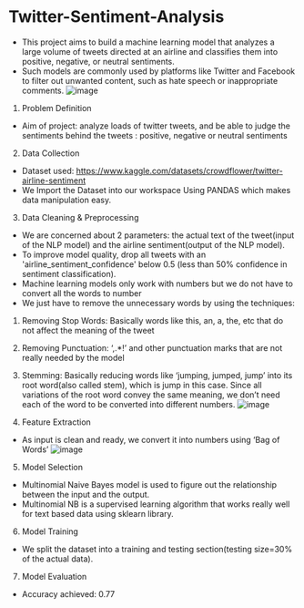 # Twitter-Sentiment-Analysis
- This project aims to build a machine learning model that analyzes a large volume of tweets directed at an airline and classifies them into positive, negative, or neutral sentiments.
- Such models are commonly used by platforms like Twitter and Facebook to filter out unwanted content, such as hate speech or inappropriate comments.
![image](https://github.com/user-attachments/assets/e54b24b6-58cc-4372-a634-ce00ccd210de)

1.	Problem Definition
-	Aim of project: analyze loads of twitter tweets, and be able to judge the sentiments behind the tweets : positive, negative or neutral sentiments

2.	Data Collection
-	Dataset used: https://www.kaggle.com/datasets/crowdflower/twitter-airline-sentiment
-	We Import the Dataset into our workspace Using PANDAS  which makes data manipulation easy.

3.	Data Cleaning & Preprocessing
-	We are concerned about 2 parameters: the actual text of the tweet(input of the NLP model) and the airline sentiment(output of the NLP model).
-	To improve model quality, drop all tweets with an 'airline_sentiment_confidence' below 0.5 (less than 50% confidence in sentiment classification).
-	Machine learning models only work with numbers but we do not have to convert all the words to number
- We just have to remove the unnecessary words by using the techniques:
1.	Removing Stop Words: Basically words like this, an, a, the, etc that do not affect the meaning of the tweet
2.	Removing Punctuation: ‘,.*!’ and other punctuation marks that are not really needed by the model
3.	Stemming: Basically reducing words like ‘jumping, jumped, jump’ into its root word(also called stem), which is jump in this case. Since all variations of the root word convey the same meaning, we don’t need each of the word to be converted into different numbers.
   ![image](https://github.com/user-attachments/assets/073d59d0-70e6-46be-aece-0ea739c18c1e)

4.	Feature Extraction
- As input is clean and ready, we convert it into numbers using ‘Bag of Words’
  ![image](https://github.com/user-attachments/assets/68d02189-e4cb-4273-8612-2535cfa4eca8)

5.	Model Selection
-	Multinomial Naive Bayes model is used to figure out the relationship between the input and the output.
-	Multinomial NB is a supervised learning algorithm that works really well for text based data using sklearn library. 

6.	Model Training
-	We split the dataset into a training and testing section(testing size=30% of the actual data).

7.	Model Evaluation
- Accuracy achieved: 0.77




